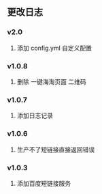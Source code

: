 ## 更改日志


### v2.0

1. 添加 config.yml 自定义配置

### v1.0.8

1. 删除 一键海淘页面 二维码

### v1.0.7

1. 添加日志记录


### v1.0.6

1. 生产不了短链接直接返回错误

### v1.0.3

1. 添加百度短链接服务

